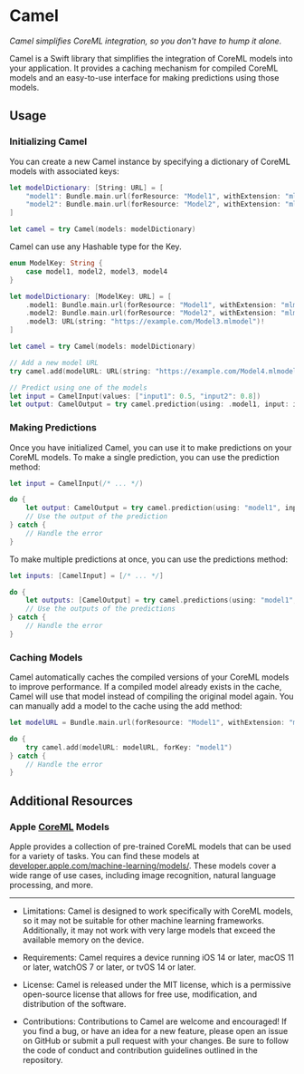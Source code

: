 # Camel

*Camel simplifies CoreML integration, so you don't have to hump it alone.*

Camel is a Swift library that simplifies the integration of CoreML models into your application. It provides a caching mechanism for compiled CoreML models and an easy-to-use interface for making predictions using those models.

## Usage

### Initializing Camel

You can create a new Camel instance by specifying a dictionary of CoreML models with associated keys:

```swift
let modelDictionary: [String: URL] = [
    "model1": Bundle.main.url(forResource: "Model1", withExtension: "mlmodel")!,
    "model2": Bundle.main.url(forResource: "Model2", withExtension: "mlmodel")!,
]

let camel = try Camel(models: modelDictionary)
```

Camel can use any Hashable type for the Key.

```swift
enum ModelKey: String {
    case model1, model2, model3, model4
}

let modelDictionary: [ModelKey: URL] = [
    .model1: Bundle.main.url(forResource: "Model1", withExtension: "mlmodel")!,
    .model2: Bundle.main.url(forResource: "Model2", withExtension: "mlmodel")!,
    .model3: URL(string: "https://example.com/Model3.mlmodel")!
]

let camel = try Camel(models: modelDictionary)

// Add a new model URL
try camel.add(modelURL: URL(string: "https://example.com/Model4.mlmodel")!, forKey: .model4)

// Predict using one of the models
let input = CamelInput(values: ["input1": 0.5, "input2": 0.8])
let output: CamelOutput = try camel.prediction(using: .model1, input: input)
```

### Making Predictions

Once you have initialized Camel, you can use it to make predictions on your CoreML models. To make a single prediction, you can use the prediction method:

```swift
let input = CamelInput(/* ... */)

do {
    let output: CamelOutput = try camel.prediction(using: "model1", input: input)
    // Use the output of the prediction
} catch {
    // Handle the error
}
```

To make multiple predictions at once, you can use the predictions method:

```swift
let inputs: [CamelInput] = [/* ... */]

do {
    let outputs: [CamelOutput] = try camel.predictions(using: "model1", inputs: inputs)
    // Use the outputs of the predictions
} catch {
    // Handle the error
}
```

### Caching Models

Camel automatically caches the compiled versions of your CoreML models to improve performance. If a compiled model already exists in the cache, Camel will use that model instead of compiling the original model again. You can manually add a model to the cache using the add method:

```swift
let modelURL = Bundle.main.url(forResource: "Model1", withExtension: "mlmodelc")!

do {
    try camel.add(modelURL: modelURL, forKey: "model1")
} catch {
    // Handle the error
}
```

## Additional Resources

### Apple [CoreML](https://developer.apple.com/documentation/coreml) Models

Apple provides a collection of pre-trained CoreML models that can be used for a variety of tasks. You can find these models at [developer.apple.com/machine-learning/models/](https://developer.apple.com/machine-learning/models/). These models cover a wide range of use cases, including image recognition, natural language processing, and more. 

***

- Limitations: Camel is designed to work specifically with CoreML models, so it may not be suitable for other machine learning frameworks. Additionally, it may not work with very large models that exceed the available memory on the device.

- Requirements: Camel requires a device running iOS 14 or later, macOS 11 or later, watchOS 7 or later, or tvOS 14 or later.

- License: Camel is released under the MIT license, which is a permissive open-source license that allows for free use, modification, and distribution of the software.

- Contributions: Contributions to Camel are welcome and encouraged! If you find a bug, or have an idea for a new feature, please open an issue on GitHub or submit a pull request with your changes. Be sure to follow the code of conduct and contribution guidelines outlined in the repository.
